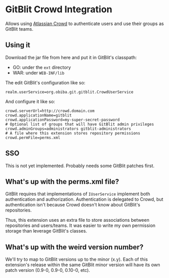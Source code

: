 GitBlit Crowd Integration
=========================

Allows using [Atlassian Crowd](http://www.atlassian.com/software/crowd/) to authenticate users and use their groups as GitBlit teams.

Using it
--------
Download the jar file from here and put it in GitBlit's classpath:

* GO: under the ``ext`` directory
* WAR: under ``WEB-INF/lib``

The edit GitBlit's configuration like so:

	realm.userService=org.obiba.git.gitblit.CrowdUserService

And configure it like so:

	crowd.serverUrl=http://crowd.domain.com
	crowd.applicationName=gitblit
	crowd.applicationPassword=my-super-secret-password
	# Optional list of groups that will have GitBlit admin privileges
	crowd.adminGroups=administrators gitblit-administrators
	# A file where this extension stores repository permissions
	crowd.permFile=perms.xml

SSO
---

This is not yet implemented. Probably needs some GitBlit patches first.

What's up with the perms.xml file?
----------------------------------

GitBlit requires that implementations of ``IUserService`` implement both authentication and authorization. Authentication is delegated to Crowd, but authentication isn't because Crowd doesn't know about GitBlit's repositories.

Thus, this extension uses an extra file to store associations between repositories and users/teams. It was easier to write my own permission storage than leverage GitBlit's classes.

What's up with the weird version number?
----------------------------------------

We'll try to map to GitBlit versions up to the minor (x.y). Each of this extension's release within the same GitBlit minor version will have its own patch version (0.9-0, 0.9-0, 0.10-0, etc).
